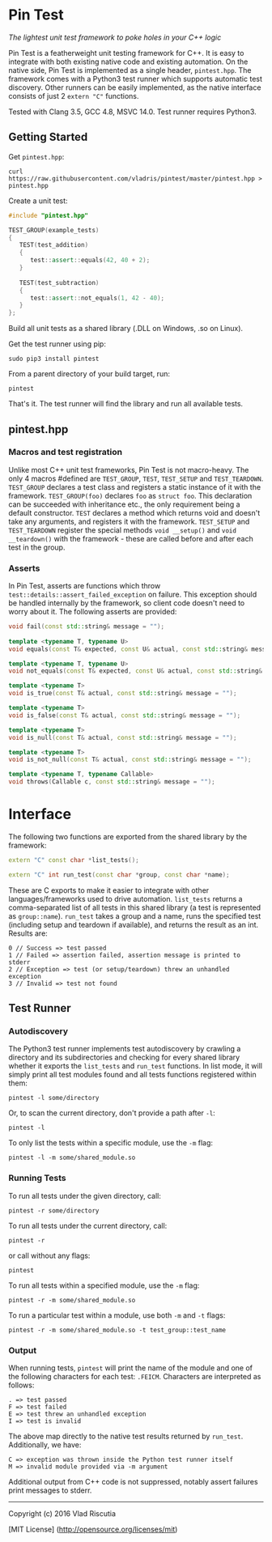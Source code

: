 # Pin Test

*The lightest unit test framework to poke holes in your C++ logic*

Pin Test is a featherweight unit testing framework for C++. It is easy to integrate with both existing native code and existing automation. On the native side, Pin Test is implemented as a single header, `pintest.hpp`. The framework comes with a Python3 test runner which supports automatic test discovery. Other runners can be easily implemented, as the native interface consists of just 2 `extern "C"` functions.

Tested with Clang 3.5, GCC 4.8, MSVC 14.0. Test runner requires Python3.

## Getting Started

Get `pintest.hpp`:

    curl https://raw.githubusercontent.com/vladris/pintest/master/pintest.hpp > pintest.hpp

Create a unit test:

```c++
#include "pintest.hpp"

TEST_GROUP(example_tests)
{
   TEST(test_addition)
   {
      test::assert::equals(42, 40 + 2);
   }
        
   TEST(test_subtraction)
   {
      test::assert::not_equals(1, 42 - 40);
   }
};
```
    
Build all unit tests as a shared library (.DLL on Windows, .so on Linux).

Get the test runner using pip:

    sudo pip3 install pintest 

From a parent directory of your build target, run:

    pintest
    
That's it. The test runner will find the library and run all available tests.

## pintest.hpp

### Macros and test registration

Unlike most C++ unit test frameworks, Pin Test is not macro-heavy. The only 4 macros #defined are `TEST_GROUP`, `TEST`, `TEST_SETUP` and `TEST_TEARDOWN`. `TEST_GROUP` declares a test class and registers a static instance of it with the framework. `TEST_GROUP(foo)` declares `foo` as `struct foo`. This declaration can be succeeded with inheritance etc., the only requirement being a default constructor. `TEST` declares a method which returns void and doesn't take any arguments, and registers it with the framework. `TEST_SETUP` and `TEST_TEARDOWN` register the special methods `void __setup()` and `void __teardown()` with the framework - these are called before and after each test in the group.     

### Asserts

In Pin Test, asserts are functions which throw `test::details::assert_failed_exception` on failure. This exception should be handled internally by the framework, so client code doesn't need to worry about it. The following asserts are provided:

```c++
void fail(const std::string& message = "");
    
template <typename T, typename U>
void equals(const T& expected, const U& actual, const std::string& message = "");

template <typename T, typename U>
void not_equals(const T& expected, const U& actual, const std::string& message = "");

template <typename T>
void is_true(const T& actual, const std::string& message = "");

template <typename T>
void is_false(const T& actual, const std::string& message = "");

template <typename T>
void is_null(const T& actual, const std::string& message = "");

template <typename T>
void is_not_null(const T& actual, const std::string& message = "");

template <typename T, typename Callable>
void throws(Callable c, const std::string& message = ""); 
```

# Interface

The following two functions are exported from the shared library by the framework:

```c++
extern "C" const char *list_tests();

extern "C" int run_test(const char *group, const char *name);
```

These are C exports to make it easier to integrate with other languages/frameworks used to drive automation. `list_tests` returns a comma-separated list of all tests in this shared library (a test is represented as `group::name`). `run_test` takes a group and a name, runs the specified test (including setup and teardown if available), and returns the result as an int. Results are:

    0 // Success => test passed
    1 // Failed => assertion failed, assertion message is printed to stderr
    2 // Exception => test (or setup/teardown) threw an unhandled exception
    3 // Invalid => test not found

## Test Runner

### Autodiscovery

The Python3 test runner implements test autodiscovery by crawling a directory and its subdirectories and checking for every shared library whether it exports the `list_tests` and `run_test` functions. In list mode, it will simply print all test modules found and all tests functions registered within them:

    pintest -l some/directory
    
Or, to scan the current directory, don't provide a path after `-l`:

    pintest -l
    
To only list the tests within a specific module, use the `-m` flag:

    pintest -l -m some/shared_module.so
    
### Running Tests

To run all tests under the given directory, call:

    pintest -r some/directory
    
To run all tests under the current directory, call:

    pintest -r
    
or call without any flags:

    pintest
    
To run all tests within a specified module, use the `-m` flag:

    pintest -r -m some/shared_module.so
    
To run a particular test within a module, use both `-m` and `-t` flags:

    pintest -r -m some/shared_module.so -t test_group::test_name

### Output

When running tests, `pintest` will print the name of the module and one of the following characters for each test: `.FEICM`. Characters are interpreted as follows:

    . => test passed
    F => test failed
    E => test threw an unhandled exception
    I => test is invalid
    
The above map directly to the native test results returned by `run_test`. Additionally, we have:

    C => exception was thrown inside the Python test runner itself
    M => invalid module provided via -m argument

Additional output from C++ code is not suppressed, notably assert failures print messages to stderr.

---

Copyright (c) 2016 Vlad Riscutia

[MIT License] (http://opensource.org/licenses/mit)
